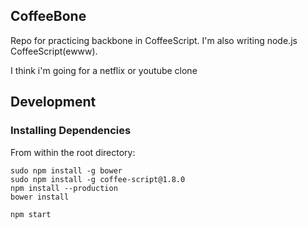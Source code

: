 ## CoffeeBone
Repo for practicing backbone in CoffeeScript.
I'm also writing node.js CoffeeScript(ewww).


I think i'm going for a netflix or youtube clone

## Development

### Installing Dependencies

From within the root directory:

```
sudo npm install -g bower
sudo npm install -g coffee-script@1.8.0
npm install --production
bower install

npm start
```